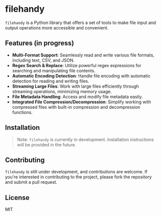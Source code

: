 # filehandy

`filehandy` is a Python library that offers a set of tools to make file input and output operations more accessible and convenient.

## Features (in progress)

- **Multi-Format Support**: Seamlessly read and write various file formats, including text, CSV, and JSON.
- **Regex Search & Replace**: Utilize powerful regex expressions for searching and manipulating file contents.
- **Automatic Encoding Detection**: Handle file encoding with automatic detection for reading and writing files.
- **Streaming Large Files**: Work with large files efficiently through streaming operations, minimizing memory usage.
- **File Metadata Handling**: Access and modify file metadata easily.
- **Integrated File Compression/Decompression**: Simplify working with compressed files with built-in compression and decompression functions.

## Installation

> Note: `filehandy` is currently in development. Installation instructions will be provided in the future.


## Contributing

`filehandy` is still under development, and contributions are welcome. If you're interested in contributing to the project, please fork the repository and submit a pull request.

## License

MIT
